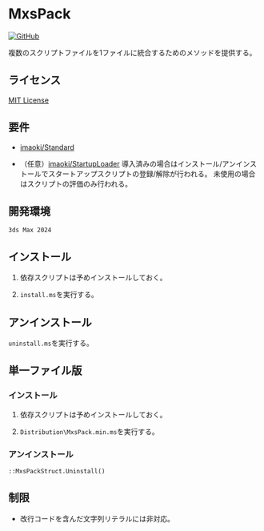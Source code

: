 # MxsPack

<!-- [![GitHub release (latest by date)](https://img.shields.io/github/v/release/imaoki/MxsPack)](https://github.com/imaoki/MxsPack/releases/latest) -->
[![GitHub](https://img.shields.io/github/license/imaoki/MxsPack)](https://github.com/imaoki/MxsPack/blob/main/LICENSE)

複数のスクリプトファイルを1ファイルに統合するためのメソッドを提供する。

## ライセンス

[MIT License](https://github.com/imaoki/MxsPack/blob/main/LICENSE)

## 要件

* [imaoki/Standard](https://github.com/imaoki/Standard)

* （任意）[imaoki/StartupLoader](https://github.com/imaoki/StartupLoader)
  導入済みの場合はインストール/アンインストールでスタートアップスクリプトの登録/解除が行われる。
  未使用の場合はスクリプトの評価のみ行われる。

## 開発環境

`3ds Max 2024`

## インストール

01. 依存スクリプトは予めインストールしておく。

02. `install.ms`を実行する。

## アンインストール

`uninstall.ms`を実行する。

## 単一ファイル版

### インストール

01. 依存スクリプトは予めインストールしておく。

02. `Distribution\MxsPack.min.ms`を実行する。

### アンインストール

```maxscript
::MxsPackStruct.Uninstall()
```

## 制限

* 改行コードを含んだ文字列リテラルには非対応。
